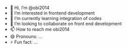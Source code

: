 - 👋 Hi, I’m @obi2014
- 👀 I’m interested in frontend development
- 🌱 I’m currently learning integration of codes
- 💞️ I’m looking to collaborate on front end development
- 📫 How to reach me obi2014
- 😄 Pronouns: ...
- ⚡ Fun fact: ...

<!---
obi2014/obi2014 is a ✨ special ✨ repository because its `README.md` (this file) appears on your GitHub profile.
You can click the Preview link to take a look at your changes.
--->
